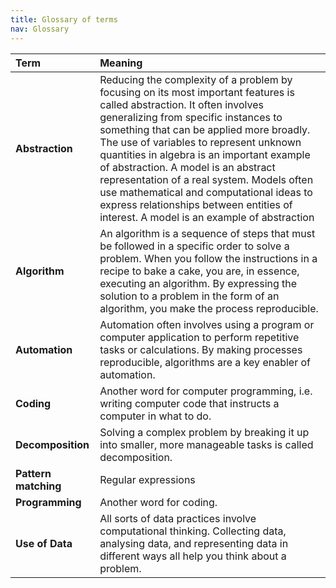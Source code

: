 ```yaml
---
title: Glossary of terms
nav: Glossary
---
```


| **Term** | **Meaning** |
| :--- | :--- |
| **Abstraction** | Reducing the complexity of a problem by focusing on its most important features is called abstraction. It often involves generalizing from specific instances to something that can be applied more broadly. The use of variables to represent unknown quantities in algebra is an important example of abstraction. A model is an abstract representation of a real system. Models often use mathematical and computational ideas to express relationships between entities of interest. A model is an example of abstraction |
| **Algorithm** | An algorithm is a sequence of steps that must be followed in a specific order to solve a problem. When you follow the instructions in a recipe to bake a cake, you are, in essence, executing an algorithm. By expressing the solution to a problem in the form of an algorithm, you make the process reproducible. |
| **Automation** |  Automation often involves using a program or computer application to perform repetitive tasks or calculations. By making processes reproducible, algorithms are a key enabler of automation. |
| **Coding** | Another word for computer programming, i.e. writing computer code that instructs a computer in what to do. |
| **Decomposition** | Solving a complex problem by breaking it up into smaller, more manageable tasks is called decomposition. |
| **Pattern matching** |  Regular expressions |
| **Programming** | Another word for coding. |
| **Use of Data** | All sorts of data practices involve computational thinking. Collecting data, analysing data, and representing data in different ways all help you think about a problem. |


